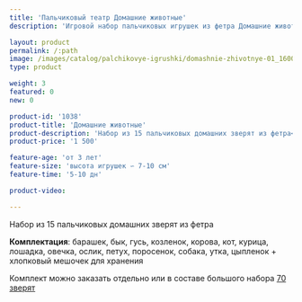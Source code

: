 ```yaml
---
title: 'Пальчиковый театр Домашние животные'
description: 'Игровой набор пальчиковых игрушек из фетра Домашние животные'

layout: product
permalink: /:path
image: /images/catalog/palchikovye-igrushki/domashnie-zhivotnye-01_1600w.jpg
type: product

weight: 3
featured: 0
new: 0

product-id: '1038'
product-title: 'Домашние животные'
product-description: 'Набор из 15 пальчиковых домашних зверят из фетра<br /><br />**Комплектация**: барашек, бык, гусь, козленок, корова, кот, курица, лошадка, овечка, ослик, петух, поросенок, собака, утка, цыпленок + хлопковый мешочек для хранения<br /><br />Комплект можно заказать отдельно или в составе большого набора [70 зверят](/palchikovyj-teatr-70-zveryat)'
product-price: '1 500'

feature-age: 'от 3 лет'
feature-size: 'высота игрушек ∽ 7-10 см'
feature-time: '5-10 дн'

product-video: 

---
```

Набор из 15 пальчиковых домашних зверят из фетра

**Комплектация**: барашек, бык, гусь, козленок, корова, кот, курица, лошадка, овечка, ослик, петух, поросенок, собака, утка, цыпленок + хлопковый мешочек для хранения

Комплект можно заказать отдельно или в составе большого набора [70 зверят](/palchikovyj-teatr-70-zveryat)